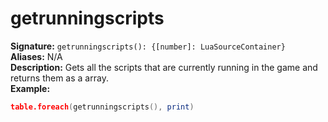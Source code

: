 # getrunningscripts
**Signature:** `getrunningscripts(): {[number]: LuaSourceContainer}` <br>
**Aliases:** N/A <br>
**Description:** Gets all the scripts that are currently running in the game and returns them as a array. <br>
**Example:**
```lua
table.foreach(getrunningscripts(), print)
```
